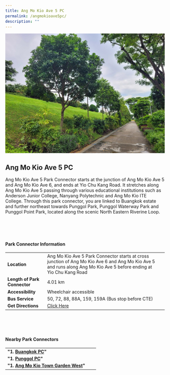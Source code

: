 ```yaml
---
title: Ang Mo Kio Ave 5 PC
permalink: /angmokioave5pc/
description: ""
---
```

![](/images/punggolpc.jpg)

## Ang Mo Kio Ave 5 PC

Ang Mo Kio Ave 5 Park Connector starts at the junction of Ang Mo Kio Ave 5 and Ang Mo Kio Ave 6, and ends at Yio Chu Kang Road. It stretches along Ang Mo Kio Ave 5 passing through various educational institutions such as Anderson Junior College, Nanyang Polytechnic and Ang Mo Kio ITE College. Through this park connector, you are linked to Buangkok estate and further northeast towards Punggol Park, Punggol Waterway Park and Punggol Point Park, located along the scenic North Eastern Riverine Loop. 

<br>
<br>
<br>

#### Park Connector Information
|  |  |  |
| -------- | -------- | -------- |
| **Location** | Ang Mo Kio Ave 5 Park Connector starts at cross junction of Ang Mo Kio Ave 6 and Ang Mo Kio Ave 5 and runs along Ang Mo Kio Ave 5 before ending at Yio Chu Kang Road |  |
| **Length of Park Connector** | 4.01 km   |  |
| **Accessibility** | Wheelchair accessible | |
| **Bus Service** | 50, 72, 88, 88A, 159, 159A (Bus stop before CTE) | |
| **Get Directions** | [Click Here](https://www.onemap.gov.sg/main/v2/?lat=1.3791531014429996&amp;lng=103.87639730916995) | 

<br>
<br>
<br>	

#### Nearby Park Connectors
|   |  |  |
| -------- | -------- | -------- |
| **"1.  [Buangkok PC](https://www.nparks.gov.sg/gardens-parks-and-nature/park-connector-network/buangkok-pc)"** | | |
| **"1.  [Punggol PC](https://www.nparks.gov.sg/gardens-parks-and-nature/park-connector-network/punggol-pc)"** | | |
| **"1.  [Ang Mo Kio Town Garden West](https://www.nparks.gov.sg/gardens-parks-and-nature/park-connector-network/ang-mo-kio-town-garden-west)"** | | |